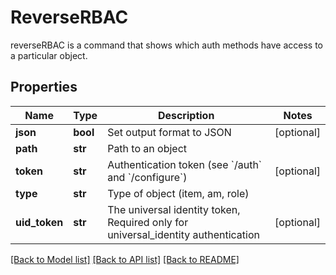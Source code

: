 # ReverseRBAC

reverseRBAC is a command that shows which auth methods have access to a particular object.
## Properties
Name | Type | Description | Notes
------------ | ------------- | ------------- | -------------
**json** | **bool** | Set output format to JSON | [optional] 
**path** | **str** | Path to an object | 
**token** | **str** | Authentication token (see &#x60;/auth&#x60; and &#x60;/configure&#x60;) | [optional] 
**type** | **str** | Type of object (item, am, role) | 
**uid_token** | **str** | The universal identity token, Required only for universal_identity authentication | [optional] 

[[Back to Model list]](../README.md#documentation-for-models) [[Back to API list]](../README.md#documentation-for-api-endpoints) [[Back to README]](../README.md)


